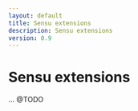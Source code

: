 ```yaml
---
layout: default
title: Sensu extensions
description: Sensu extensions
version: 0.9
---
```


# Sensu extensions

... @TODO
